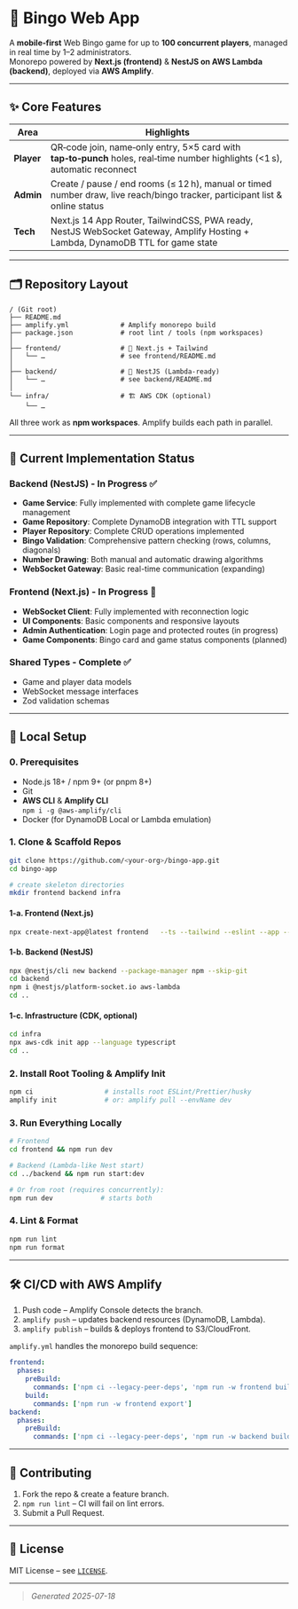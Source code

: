 
# 📱 Bingo Web App

A **mobile‑first** Web Bingo game for up to **100 concurrent players**, managed in real time by 1–2 administrators.  
Monorepo powered by **Next.js (frontend)** & **NestJS on AWS Lambda (backend)**, deployed via **AWS Amplify**.

---

## ✨ Core Features

| Area | Highlights |
|------|------------|
| **Player** | QR‑code join, name‑only entry, 5×5 card with **tap‑to‑punch** holes, real‑time number highlights (<1 s), automatic reconnect |
| **Admin** | Create / pause / end rooms (≤ 12 h), manual or timed number draw, live reach/bingo tracker, participant list & online status |
| **Tech** | Next.js 14 App Router, TailwindCSS, PWA ready, NestJS WebSocket Gateway, Amplify Hosting + Lambda, DynamoDB TTL for game state |

---

## 🗂 Repository Layout

```
/ (Git root)
├── README.md
├── amplify.yml             # Amplify monorepo build
├── package.json            # root lint / tools (npm workspaces)
│
├── frontend/               # 📱 Next.js + Tailwind
│   └── …                   # see frontend/README.md
│
├── backend/                # 🔌 NestJS (Lambda-ready)
│   └── …                   # see backend/README.md
│
└── infra/                  # 🏗️ AWS CDK (optional)
    └── …
```

All three work as **npm workspaces**. Amplify builds each path in parallel.

---

## 🚧 Current Implementation Status

### Backend (NestJS) - In Progress ✅
- **Game Service**: Fully implemented with complete game lifecycle management
- **Game Repository**: Complete DynamoDB integration with TTL support
- **Player Repository**: Complete CRUD operations implemented
- **Bingo Validation**: Comprehensive pattern checking (rows, columns, diagonals)
- **Number Drawing**: Both manual and automatic drawing algorithms
- **WebSocket Gateway**: Basic real-time communication (expanding)

### Frontend (Next.js) - In Progress 🔄
- **WebSocket Client**: Fully implemented with reconnection logic
- **UI Components**: Basic components and responsive layouts
- **Admin Authentication**: Login page and protected routes (in progress)
- **Game Components**: Bingo card and game status components (planned)

### Shared Types - Complete ✅
- Game and player data models
- WebSocket message interfaces
- Zod validation schemas

---

## 🚀 Local Setup

### 0. Prerequisites

* Node.js 18+ / npm 9+ (or pnpm 8+)
* Git
* **AWS CLI** & **Amplify CLI**  
  `npm i -g @aws-amplify/cli`
* Docker (for DynamoDB Local or Lambda emulation)

### 1. Clone & Scaffold Repos

```bash
git clone https://github.com/<your-org>/bingo-app.git
cd bingo-app

# create skeleton directories
mkdir frontend backend infra
```

#### 1‑a. Frontend (Next.js)

```bash
npx create-next-app@latest frontend   --ts --tailwind --eslint --app --import-alias "@/*" --use-npm
```

#### 1‑b. Backend (NestJS)

```bash
npx @nestjs/cli new backend --package-manager npm --skip-git
cd backend
npm i @nestjs/platform-socket.io aws-lambda
cd ..
```

#### 1‑c. Infrastructure (CDK, optional)

```bash
cd infra
npx aws-cdk init app --language typescript
cd ..
```

### 2. Install Root Tooling & Amplify Init

```bash
npm ci                  # installs root ESLint/Prettier/husky
amplify init            # or: amplify pull --envName dev
```

### 3. Run Everything Locally

```bash
# Frontend
cd frontend && npm run dev

# Backend (Lambda-like Nest start)
cd ../backend && npm run start:dev

# Or from root (requires concurrently):
npm run dev            # starts both
```

### 4. Lint & Format

```bash
npm run lint
npm run format
```

---

## 🛠 CI/CD with AWS Amplify

1. Push code – Amplify Console detects the branch.  
2. `amplify push` – updates backend resources (DynamoDB, Lambda).  
3. `amplify publish` – builds & deploys frontend to S3/CloudFront.

`amplify.yml` handles the monorepo build sequence:

```yaml
frontend:
  phases:
    preBuild:
      commands: ['npm ci --legacy-peer-deps', 'npm run -w frontend build']
    build:
      commands: ['npm run -w frontend export']
backend:
  phases:
    preBuild:
      commands: ['npm ci --legacy-peer-deps', 'npm run -w backend build']
```

---

## 🤝 Contributing

1. Fork the repo & create a feature branch.
2. `npm run lint` – CI will fail on lint errors.
3. Submit a Pull Request.

---

## 📄 License

MIT License – see [`LICENSE`](LICENSE).

---

> *Generated 2025-07-18*
